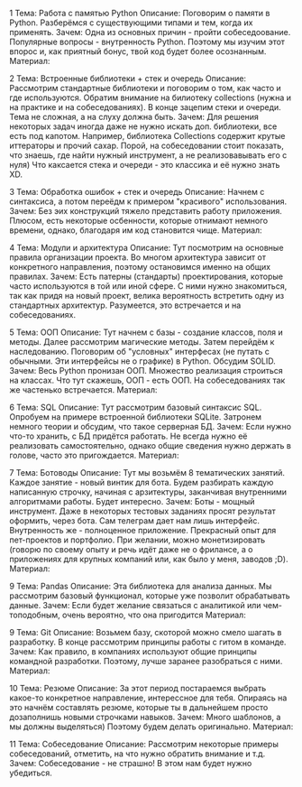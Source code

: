 1
Тема: Работа с памятью Python
Описание: Поговорим о памяти в Python. Разберёмся с существующими типами и тем, когда их применять.
Зачем: Одна из основных причин - пройти собеседоование. Популярные вопросы - внутренность Python. Поэтому мы изучим этот впорос и, как приятный бонус, твой код будет более осознанным.
Материал:

2
Тема: Встроенные библиотеки + стек и очередь
Описание: Рассмотрим стандартные библиотеки и поговорим о том, как часто и где используются. Обратим внимание на билиотеку collections (нужна и на практике и на собеседованиях). В конце зацепим стеки и очереди. Тема не сложная, а на слуху должна быть.
Зачем: Для решения некоторых задач иногда даже не нужно искать доп. библиотеки, все есть под капотом. Например, библиотека Collections содержит крутые иттераторы и прочий сахар. Порой, на собеседовании стоит показать, что знаешь, где найти нужный инструмент, а не реализовавывать его с нуля) Что каксается стека и очереди - это классика и её нужно знать XD.

3
Тема: Обработка ошибок + стек и очередь
Описание: Начнем с синтаксиса, а потом переёдм к примером "красивого" использования.
Зачем: Без эих конструкций тяжело представить работу приложения. Плюсом, есть некоторые осбенности, которые отнимают немного времени, однако, благодаря им код становится чище.
Материал:

4
Тема: Модули и архитектура
Описание: Тут посмотрим на основные правила организации проекта. Во многом архитектура зависит от конкретного направления, поэтому остановимся именно на общих правилах.
Зачем: Есть патерны (стандарты) проектирования, которые часто используются в той или иной сфере. С ними нужно знакомиться, так как придя на новый проект, велика вероятность встретить одну из стандартных архитектур. Разумеется, это встречается и на собеседованиях. 

5
Тема: ООП
Описание: Тут начнем с базы - создание классов, поля и методы. Далее рассмотрим магические методы. Затем перейдём к наследованию. Поговорим об "условных" интерфесах (не путать с обычными. Эти интерфейсы не о графике) в Python. Обсудим SOLID.
Зачем: Весь Python пронизан ООП. Множество реализация строиться на классах. Что тут скажешь, ООП - есть ООП. На собеседованиях так же частенько встречается.
Материал:

6
Тема: SQL
Описание: Тут рассмотрим базовый синтаксис SQL. Опробуем на примере встроенной библиотеки SQLite. Затронем немного теории и обсудим, что такое серверная БД.
Зачем: Если нужно что-то хранить, с БД придётся работать. Не всегда нужно её реализовать самостоятельно, однако общие сведения нужно держать в голове, часто это пригождается.
Материал:

7
Тема: Ботоводы
Описание: Тут мы возьмём 8 тематических занятий. Каждое занятие - новый винтик для бота. Будем разбирать каждую написанную строчку, начиная с арзитектуры, заканчивая внутренними алгоритмами работы. Будет интересно.
Зачем: Боты - мощный инструмент. Даже в некоторых тестовых заданиях просят результат оформить, через бота. Сам телеграм дает нам лишь интерфейс. Внутренность же - полноценное приложение. Прекрасный опыт для пет-проектов и портфолио. При желании, можно монетизировать (говорю по своему опыту и речь идёт даже не о фрилансе, а о приложениях для крупных компаний или, как было у меня, заводов ;D).
Материал:

9
Тема: Pandas
Описание: Эта библиотека для анализа данных. Мы рассмотрим базовый функционал, которые уже позволит обрабатывать данные.
Зачем: Если будет желание связаться с аналитикой или чем-топодобным, очень вероятно, что она пригодится
Материал:

9
Тема: Git
Описание: Возьмем базу, скоторой можно смело шагать в разработку. В конце рассмотрим принципы работы с гитом в команде.
Зачем: Как правило, в компаниях используют общие принципы командной разработки. Поэтому, лучше заранее разобраться с ними.
Материал:

10
Тема: Резюме
Описание: За этот период постараемся выбрать какое-то конкретное направление, интерессное для тебя. Опираясь на это начнём составлять резюме, которые ты в дальнейшем просто дозаполнишь новыми строчками навыков.
Зачем: Много шаблонов, а мы должны выделяться) Поэтому будем делать оригинально.
Материал:

11
Тема: Собеседование
Описание: Рассмотрим некоторые примеры собеседований, отметить, на что нужно обратить внимание и т.д.
Зачем: Собеседование - не страшно! В этом нам будет нужно убедиться.